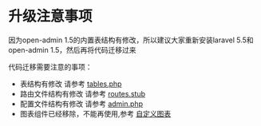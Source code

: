 # 升级注意事项

因为open-admin 1.5的内置表结构有修改，所以建议大家重新安装laravel 5.5和open-admin 1.5，然后再将代码迁移过来

代码迁移需要注意的事项：

- 表结构有修改 请参考 [tables.php](https://github.com/z-song/open-admin/blob/master/database/migrations/2016_01_04_173148_create_admin_tables.php)
- 路由文件结构有修改 请参考 [routes.stub](https://github.com/z-song/open-admin/blob/master/src/Console/stubs/routes.stub)
- 配置文件结构有修改 请参考 [admin.php](https://github.com/z-song/open-admin/blob/master/config/admin.php)
- 图表组件已经移除，不能再使用,参考 [自定义图表](/zh/custom-chart.md)